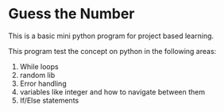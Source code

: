 # Guess the Number
This is a basic mini python program for project based learning.

This program test the concept on python in the following areas:
1. While loops
2. random lib
3. Error handling
4. variables like integer and how to navigate between them
5. If/Else statements